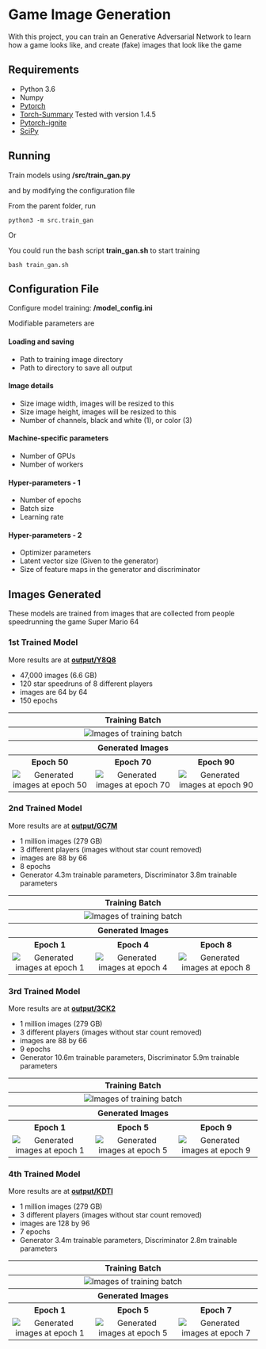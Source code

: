 # Game Image Generation
With this project, you can train an Generative Adversarial Network to learn how a game looks like, and create (fake) images that look like the game

## Requirements
- Python 3.6
- Numpy
- [Pytorch](https://github.com/pytorch/pytorch)
- [Torch-Summary](https://pypi.org/project/torch-summary/) Tested with version 1.4.5
- [Pytorch-ignite](https://pytorch.org/ignite/index.html)
- [SciPy](https://scipy.org/install/)
## Running

Train models using **/src/train_gan.py**

and by modifying the configuration file

From the parent folder, run
```
python3 -m src.train_gan
```

Or

You could run the bash script **train_gan.sh** to start training
```
bash train_gan.sh
```

## Configuration File

Configure model training: **/model_config.ini**

Modifiable parameters are

#### Loading and saving
- Path to training image directory
- Path to directory to save all output

#### Image details

- Size image width, images will be resized to this
- Size image height, images will be resized to this
- Number of channels, black and white (1), or color (3)

#### Machine-specific parameters

- Number of GPUs
- Number of workers

#### Hyper-parameters - 1

- Number of epochs
- Batch size
- Learning rate

#### Hyper-parameters - 2

- Optimizer parameters
- Latent vector size (Given to the generator)
- Size of feature maps in the generator and discriminator

## Images Generated

These models are trained from images that are collected from people speedrunning the game Super Mario 64


### 1st Trained Model

More results are at [**output/Y8Q8**](output/Y8Q8)


- 47,000 images (6.6 GB)
- 120 star speedruns of 8 different players
- images are 64 by 64
- 150 epochs

<table>
  <thead><th colspan="3">Training Batch</th></thead>
  <td colspan="3" align="center"><img src="output/Y8Q8/images/training_batch.png" alt="Images of training batch"></td>
  <thead> <th colspan="3"> Generated Images </th> </thead>
  <tr>
      <th>Epoch 50</th>
      <th>Epoch 70</th>
      <th>Epoch 90</th>
  </tr>
  <tr>
      <td align="center"> <img src="output/Y8Q8/images/fake_images_epoch_50.png" alt="Generated images at epoch 50"> </td>
      <td align="center"> <img src="output/Y8Q8/images/fake_images_epoch_70.png" alt="Generated images at epoch 70"> </td>
      <td align="center"> <img src="output/Y8Q8/images/fake_images_epoch_90.png" alt="Generated images at epoch 90"> </td>
  </tr>
</table>

### 2nd Trained Model

More results are at [**output/GC7M**](output/GC7M)


- 1 million images (279 GB)
- 3 different players (images without star count removed)
- images are 88 by 66
- 8 epochs
- Generator 4.3m trainable parameters, Discriminator 3.8m trainable parameters


<table>
  <thead><th colspan="3">Training Batch</th></thead>
  <td colspan="3" align="center"> <img src="output/GC7M/images/train_batch.png" alt="Images of training batch"> </td>
  <thead> <th colspan="3"> Generated Images </th> </thead>
  <tr>
    <th>Epoch 1</th>
    <th>Epoch 4</th>
    <th>Epoch 8</th>
  </tr>
  <tr>
    <td align="center"> <img src="output/GC7M/images/fake_epoch_0.png" alt="Generated images at epoch 1"> </td>
    <td align="center"> <img src="output/GC7M/images/fake_epoch_3.png" alt="Generated images at epoch 4"> </td>
    <td align="center"> <img src="output/GC7M/images/fake_epoch_7.png" alt="Generated images at epoch 8"> </td>
  </tr>
</table>

### 3rd Trained Model

More results are at [**output/3CK2**](output/3CK2)

- 1 million images (279 GB)
- 3 different players (images without star count removed)
- images are 88 by 66
- 9 epochs
- Generator 10.6m trainable parameters, Discriminator 5.9m trainable parameters

<table>
  <thead><th colspan="3">Training Batch</th></thead>
  <td colspan="3" align="center"> <img src="output/3CK2/images/train_batch.png" alt="Images of training batch"> </td>
  <thead> <th colspan="3"> Generated Images </th> </thead>
  <tr>
    <th>Epoch 1</th>
    <th>Epoch 5</th>
    <th>Epoch 9</th>
  </tr>
  <tr>
    <td align="center"> <img src="output/3CK2/images/fake_epoch_0.png" alt="Generated images at epoch 1"> </td>
    <td align="center"> <img src="output/3CK2/images/fake_epoch_4.png" alt="Generated images at epoch 5"> </td>
    <td align="center"> <img src="output/3CK2/images/fake_epoch_8.png" alt="Generated images at epoch 9"> </td>
  </tr>
</table>

### 4th Trained Model

More results are at [**output/KDTI**](output/KDTI)

- 1 million images (279 GB)
- 3 different players (images without star count removed)
- images are 128 by 96
- 7 epochs
- Generator 3.4m trainable parameters, Discriminator 2.8m trainable parameters

<table>
  <thead><th colspan="3">Training Batch</th></thead>
  <td colspan="3" align="center"> <img src="output/KDTI/images/train_batch.png" alt="Images of training batch"> </td>
  <thead> <th colspan="3"> Generated Images </th> </thead>
  <tr>
    <th>Epoch 1</th>
    <th>Epoch 5</th>
    <th>Epoch 7</th>
  </tr>
  <tr>
    <td align="center"> <img src="output/KDTI/images/fake_epoch_1.png" alt="Generated images at epoch 1"> </td>
    <td align="center"> <img src="output/KDTI/images/fake_epoch_5.png" alt="Generated images at epoch 5"> </td>
    <td align="center"> <img src="output/KDTI/images/fake_epoch_7.png" alt="Generated images at epoch 7"> </td>
  </tr>
</table>


